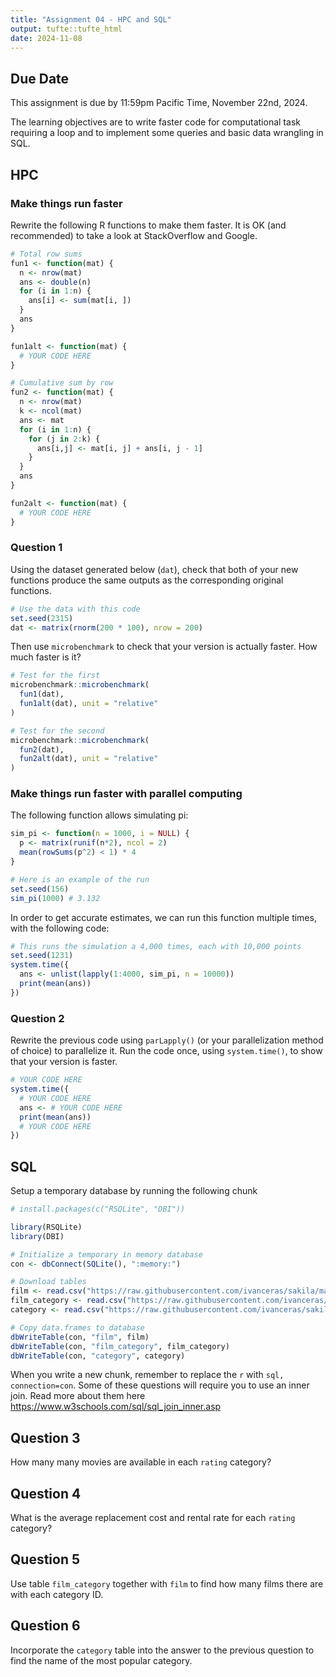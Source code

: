 ```yaml
---
title: "Assignment 04 - HPC and SQL"
output: tufte::tufte_html
date: 2024-11-08
---
```


## Due Date

This assignment is due by 11:59pm Pacific Time, November 22nd, 2024.

The learning objectives are to write faster code for computational task requiring a loop and to implement some queries and basic data wrangling in SQL.

## HPC

### Make things run faster
Rewrite the following R functions to make them faster. It is OK (and recommended) to take a look at StackOverflow and Google.


``` r
# Total row sums
fun1 <- function(mat) {
  n <- nrow(mat)
  ans <- double(n) 
  for (i in 1:n) {
    ans[i] <- sum(mat[i, ])
  }
  ans
}

fun1alt <- function(mat) {
  # YOUR CODE HERE
}

# Cumulative sum by row
fun2 <- function(mat) {
  n <- nrow(mat)
  k <- ncol(mat)
  ans <- mat
  for (i in 1:n) {
    for (j in 2:k) {
      ans[i,j] <- mat[i, j] + ans[i, j - 1]
    }
  }
  ans
}

fun2alt <- function(mat) {
  # YOUR CODE HERE
}
```

### Question 1
Using the dataset generated below (`dat`), check that both of your new functions produce the same outputs as the corresponding original functions.


``` r
# Use the data with this code
set.seed(2315)
dat <- matrix(rnorm(200 * 100), nrow = 200)
```

Then use `microbenchmark` to check that your version is actually faster. How much faster is it?


``` r
# Test for the first
microbenchmark::microbenchmark(
  fun1(dat),
  fun1alt(dat), unit = "relative"
)

# Test for the second
microbenchmark::microbenchmark(
  fun2(dat),
  fun2alt(dat), unit = "relative"
)
```


### Make things run faster with parallel computing

The following function allows simulating pi:


``` r
sim_pi <- function(n = 1000, i = NULL) {
  p <- matrix(runif(n*2), ncol = 2)
  mean(rowSums(p^2) < 1) * 4
}

# Here is an example of the run
set.seed(156)
sim_pi(1000) # 3.132
```

In order to get accurate estimates, we can run this function multiple times, with the following code:


``` r
# This runs the simulation a 4,000 times, each with 10,000 points
set.seed(1231)
system.time({
  ans <- unlist(lapply(1:4000, sim_pi, n = 10000))
  print(mean(ans))
})
```

### Question 2
Rewrite the previous code using `parLapply()` (or your parallelization method of choice) to parallelize it. Run the code once, using `system.time()`, to show that your version is faster.


``` r
# YOUR CODE HERE
system.time({
  # YOUR CODE HERE
  ans <- # YOUR CODE HERE
  print(mean(ans))
  # YOUR CODE HERE
})
```

## SQL

Setup a temporary database by running the following chunk


``` r
# install.packages(c("RSQLite", "DBI"))

library(RSQLite)
library(DBI)

# Initialize a temporary in memory database
con <- dbConnect(SQLite(), ":memory:")

# Download tables
film <- read.csv("https://raw.githubusercontent.com/ivanceras/sakila/master/csv-sakila-db/film.csv")
film_category <- read.csv("https://raw.githubusercontent.com/ivanceras/sakila/master/csv-sakila-db/film_category.csv")
category <- read.csv("https://raw.githubusercontent.com/ivanceras/sakila/master/csv-sakila-db/category.csv")

# Copy data.frames to database
dbWriteTable(con, "film", film)
dbWriteTable(con, "film_category", film_category)
dbWriteTable(con, "category", category)
```

When you write a new chunk, remember to replace the `r` with `sql, connection=con`. Some of these questions will require you to use an inner join. Read more about them here https://www.w3schools.com/sql/sql_join_inner.asp

## Question 3

How many many movies are available in each `rating` category?

## Question 4

What is the average replacement cost and rental rate for each `rating` category?

## Question 5

Use table `film_category` together with `film` to find how many films there are with each category ID.

## Question 6

Incorporate the `category` table into the answer to the previous question to find the name of the most popular category.
